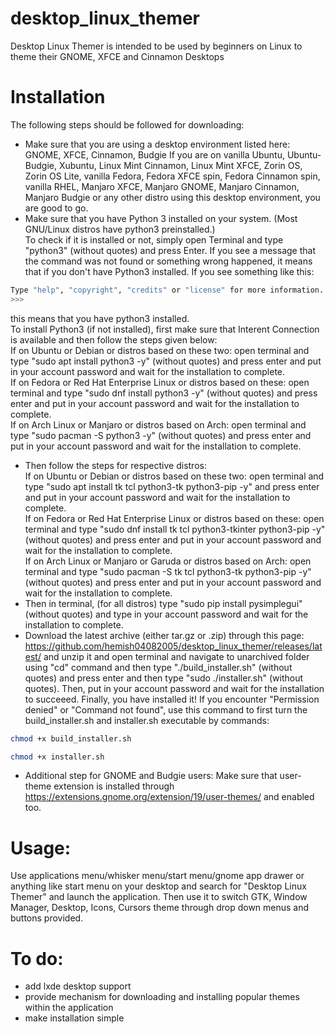 # desktop_linux_themer
Desktop Linux Themer is intended to be used by beginners on Linux to theme their GNOME, XFCE and Cinnamon Desktops

# Installation
The following steps should be followed for downloading:  
- Make sure that you are using a desktop environment listed here:
GNOME, XFCE, Cinnamon, Budgie
If you are on vanilla Ubuntu, Ubuntu-Budgie, Xubuntu, Linux Mint Cinnamon, Linux Mint XFCE, Zorin OS, Zorin OS Lite, vanilla Fedora, Fedora XFCE spin, Fedora Cinnamon spin, vanilla RHEL, Manjaro XFCE, Manjaro GNOME, Manjaro Cinnamon, Manjaro Budgie or any other distro using this desktop environment, you are good to go.  
- Make sure that you have Python 3 installed on your system. (Most GNU/Linux distros have python3 preinstalled.)   
To check if it is installed or not, simply open Terminal and type "python3" (without quotes) and press Enter. If you see a message that the command was not found or something wrong happened, it means that if you don't have Python3 installed. If you see something like this:   
```bash
Type "help", "copyright", "credits" or "license" for more information.
>>>
```
this means that you have python3 installed.   
To install Python3 (if not installed), first make sure that Interent Connection is available and then follow the steps given below:  
If on Ubuntu or Debian or distros based on these two: open terminal and type "sudo apt install python3 -y" (without quotes) and press enter and put in your account password and wait for the installation to complete.  
If on Fedora or Red Hat Enterprise Linux or distros based on these: open terminal and type "sudo dnf install python3 -y" (without quotes) and press enter and put in your account password and wait for the installation to complete.  
If on Arch Linux or Manjaro or distros based on Arch: open terminal and type "sudo pacman -S python3 -y" (without quotes) and press enter and put in your account password and wait for the installation to complete.  
- Then follow the steps for respective distros:  
If on Ubuntu or Debian or distros based on these two: open terminal and type "sudo apt install tk tcl python3-tk python3-pip -y" and press enter and put in your account password and wait for the installation to complete.  
If on Fedora or Red Hat Enterprise Linux or distros based on these: open terminal and type "sudo dnf install tk tcl python3-tkinter python3-pip -y" (without quotes) and press enter and put in your account password and wait for the installation to complete.  
If on Arch Linux or Manjaro or Garuda or distros based on Arch: open terminal and type "sudo pacman -S tk tcl python3-tk python3-pip -y" (without quotes) and press enter and put in your account password and wait for the installation to complete. 
- Then in terminal, (for all distros) type "sudo pip install pysimplegui" (without quotes) and type in your account password and wait for the installation to complete.
- Download the latest archive (either tar.gz or .zip) through this page: https://github.com/hemish04082005/desktop_linux_themer/releases/latest/ and unzip it and open terminal and navigate to unarchived folder using "cd" command and then type "./build_installer.sh" (without quotes) and press enter and then type "sudo ./installer.sh" (without quotes). Then, put in your account password and wait for the installation to succeeed. Finally, you have installed it! If you encounter "Permission denied" or "Command not found", use this command to first turn the build_installer.sh and installer.sh executable by commands:  
```bash  
chmod +x build_installer.sh
```  
```bash  
chmod +x installer.sh
```

- Additional step for GNOME and Budgie users: Make sure that user-theme extension is installed through https://extensions.gnome.org/extension/19/user-themes/ and enabled too.  

# Usage:  
Use applications menu/whisker menu/start menu/gnome app drawer or anything like start menu on your desktop and search for "Desktop Linux Themer" and launch the application.
Then use it to switch GTK, Window Manager, Desktop, Icons, Cursors theme through drop down menus and buttons provided. 

# To do:  
- add lxde desktop support
- provide mechanism for downloading and installing popular themes within the application
- make installation simple
